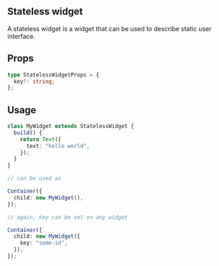 ## Stateless widget

A stateless widget is a widget that can be used to describe static user interface.

## Props

```typescript
type StatelessWidgetProps = {
  key?: string;
};
```

## Usage

```typescript
class MyWidget extends StatelessWidget {
  build() {
    return Text({
      text: "hello world",
    });
  }
}

// can be used as

Container({
  child: new MyWidget(),
});

// again, key can be set on any widget

Container({
  child: new MyWidget({
    key: "some-id",
  }),
});
```
